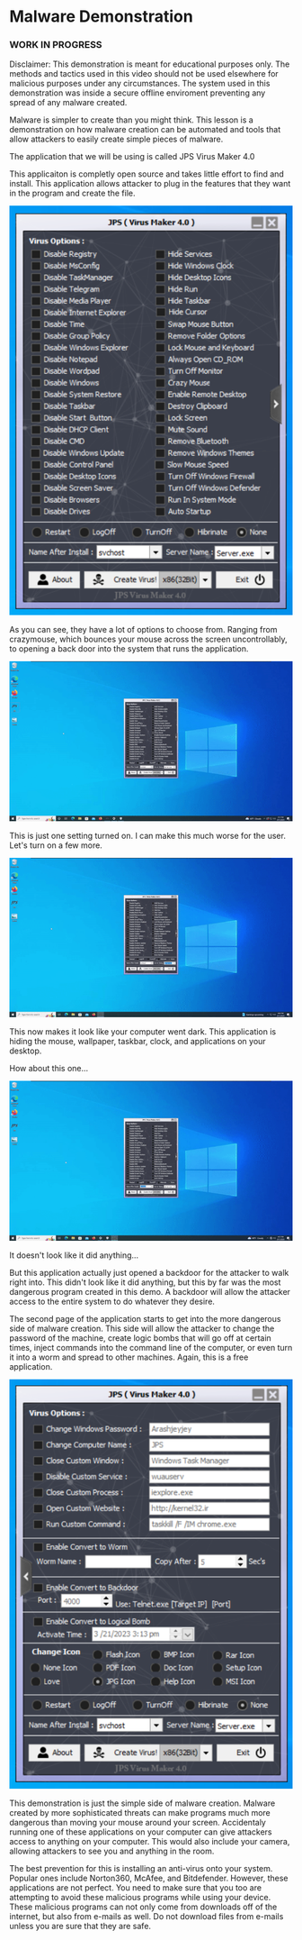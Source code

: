 # Malware Demonstration
### WORK IN PROGRESS

Disclaimer: This demonstration is meant for educational purposes only. The methods and tactics used in this video should not be used elsewhere for malicious purposes under any circumstances. The system used in this demonstration was inside a secure offline enviroment preventing any spread of any malware created.

Malware is simpler to create than you might think. This lesson is a demonstration on how malware creation can be automated and tools that allow attackers to easily create simple pieces of malware. 

The application that we will be using is called JPS Virus Maker 4.0

This applicaiton is completly open source and takes little effort to find and install. This application allows attacker to plug in the features that they want in the program and create the file.

![alt text](https://github.com/GCU-GenCyber/GenCyber-Camp-23/blob/main/Malware/MalwareDemo/img/JPSvm41.png)

As you can see, they have a lot of options to choose from. Ranging from crazymouse, which bounces your mouse across the screen uncontrollably, to opening a back door into the system that runs the application. 

![alt text](https://github.com/GCU-GenCyber/GenCyber-Camp-23/blob/main/Malware/MalwareDemo/img/CrazyMouse.gif)

This is just one setting turned on. I can make this much worse for the user. Let's turn on a few more.

![alt text](https://github.com/GCU-GenCyber/GenCyber-Camp-23/blob/main/Malware/MalwareDemo/img/HiddenScreen.gif)

This now makes it look like your computer went dark. This application is hiding the mouse, wallpaper, taskbar, clock, and applications on your desktop. 

How about this one...

![alt text](https://github.com/GCU-GenCyber/GenCyber-Camp-23/blob/main/Malware/MalwareDemo/img/Backdoor.gif)

It doesn't look like it did anything...

But this application actually just opened a backdoor for the attacker to walk right into. This didn't look like it did anything, but this by far was the most dangerous program created in this demo. A backdoor will allow the attacker access to the entire system to do whatever they desire.

The second page of the application starts to get into the more dangerous side of malware creation. This side will allow the attacker to change the password of the machine, create logic bombs that will go off at certain times, inject commands into the command line of the computer, or even turn it into a worm and spread to other machines. Again, this is a free application. 

![alt text](https://github.com/GCU-GenCyber/GenCyber-Camp-23/blob/main/Malware/MalwareDemo/img/JPSvm42.png)

This demonstration is just the simple side of malware creation. Malware created by more sophisticated threats can make programs much more dangerous than moving your mouse around your screen. Accidentaly running one of these applications on your computer can give attackers access to anything on your computer. This would also include your camera, allowing attackers to see you and anything in the room. 

The best prevention for this is installing an anti-virus onto your system. Popular ones include Norton360, McAfee, and Bitdefender. However, these applications are not perfect. You need to make sure that you too are attempting to avoid these malicious programs while using your device. These malicious programs can not only come from downloads off of the internet, but also from e-mails as well. Do not download files from e-mails unless you are sure that they are safe.
